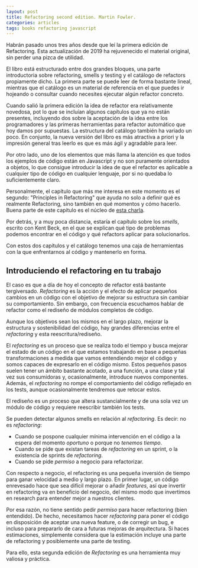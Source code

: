 ```yaml
---
layout: post
title: Refactoring second edition. Martin Fowler.
categories: articles
tags: books refactoring javascript
---
```


Habrán pasado unos tres años desde que leí la primera edición de Refactoring. Esta actualización de 2019 ha rejuvenecido el material original, sin perder una pizca de utilidad.

El libro está estructurado entre dos grandes bloques, una parte introductoria sobre refactoring, smells y testing y el catálogo de refactors propiamente dicho. La primera parte se puede leer de forma bastante lineal, mientras que el catálogo es un material de referencia en el que puedes ir hojeando o consultar cuando necesites ejecutar algún refactor concreto.

Cuando salió la primera edición la idea de refactor era relativamente novedosa, pot lo que se incluían algunos capítulos que ya no están presentes, incluyendo dos sobre la aceptación de la idea entre los programadores y las primeras herramientas para refactor automático que hoy damos por supuestas. La estructura del catálogo también ha variado un poco. En conjunto, la nueva versión del libro es más atractiva a priori y la impresión general tras leerlo es que es más ágil y agradable para leer.

Por otro lado, uno de los elementos que más llama la atención es que todos los ejemplos de código están en Javascript y no son puramente orientados a objetos, lo que consigue introducir la idea de que el refactor es aplicable a cualquier tipo de código en cualquier lenguaje, por si no quedaba lo suficientemente claro.

Personalmente, el capítulo que más me interesa en este momento es el segundo: "Principles in Refactoring" que ayuda no solo a definir qué es realmente Refactoring, sino también en qué momentos y cómo hacerlo. Buena parte de este capítulo es el núcleo de [esta charla](https://youtu.be/vqEg37e4Mkw).

Por detrás, y a muy poca distancia, estaría el capítulo sobre los *smells*, escrito con Kent Beck, en el que se explican qué tipo de problemas podemos encontrar en el código y qué refactors aplicar para solucionarlos.

Con estos dos capítulos y el catálogo tenemos una caja de herramientas con la que enfrentarnos al código y mantenerlo en forma.

## Introduciendo el refactoring en tu trabajo 

El caso es que a día de hoy el concepto de refactor está bastante tergiversado. *Refactoring* es la acción y el efecto de aplicar pequeños cambios en un código con el objetivo de mejorar su estructura sin cambiar su comportamiento. Sin embargo, con frecuencia escuchamos hablar de refactor como el rediseño de módulos completos de código.

Aunque los objetivos sean los mismos en el largo plazo, mejorar la estructura y sostenibilidad del código, hay grandes diferencias entre el *refactoring* y esta reescritura/rediseño. 

El *refactoring* es un proceso que se realiza todo el tiempo y busca mejorar el estado de un código en el que estamos trabajando en base a pequeñas transformaciones a medida que vamos entendiendo mejor el código y somos capaces de expresarlo en el código mismo. Estos pequeños pasos suelen tener un ámbito bastante acotado, a una función, a una clase y tal vez sus consumidoras y, ocasionalmente, introduce nuevos componentes. Además, el *refactoring* no rompe el comportamiento del código reflejado en los tests, aunque ocasionalmente tendremos que retocar estos.

El rediseño es un proceso que altera sustancialmente y de una sola vez un módulo de código y requiere reescribir también los tests.

Se pueden detectar algunos smells en relación al *refactoring*. Es decir: no es *refactoring*:

* Cuando se pospone cualquier mínima intervención en el código a la espera del momento *oportuno* o porque no *tenemos tiempo*.
* Cuando se pide que existan tareas de *refactoring* en un sprint, o la existencia de sprints de *refactoring*.
* Cuando se pide *permiso* a negocio para refactorizar.

Con respecto a negocio, el refactoring es una pequeña inversión de tiempo para ganar velocidad a medio y largo plazo. En primer lugar, un código enrevesado hace que sea difícil mejorar o añadir *features*, así que invertir en refactoring va en beneficio del negocio, del mismo modo que invertimos en research para entender mejor a nuestros clientes.

Por esa razón, no tiene sentido pedir *permiso* para hacer refactoring (bien entendido). De hecho, necesitamos hacer *refactoring* para poner el código en disposición de aceptar una nueva feature, o de corregir un bug, e incluso para prepararlo de cara a futuras mejoras de arquitectura. Si haces estimaciones, simplemente considera que la estimación incluye una parte de refactoring y posiblemente una parte de testing.

Para ello, esta segunda edición de *Refactoring* es una herramienta muy valiosa y práctica.



